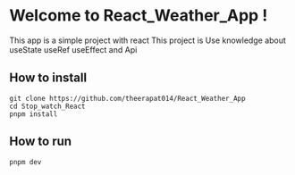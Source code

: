# Welcome to React_Weather_App !
This app is a simple project with react This project is Use knowledge about useState useRef useEffect and Api


## How to install
```bach
git clone https://github.com/theerapat014/React_Weather_App
cd Stop_watch_React
pnpm install
```


## How to run
```banch
pnpm dev
```

